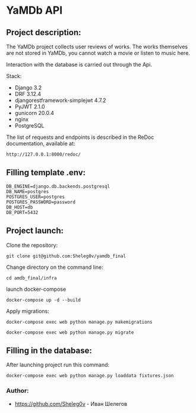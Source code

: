 # YaMDb API

## Project description:

The YaMDb project collects user reviews of works. The works themselves 
are not stored in YaMDb, you cannot watch a movie or listen to music here.

Interaction with the database is carried out through the Api.

Stack:
- Django 3.2
- DRF 3.12.4
- djangorestframework-simplejwt 4.7.2
- PyJWT 2.1.0
- gunicorn 20.0.4
- nginx
- PostgreSQL

The list of requests and endpoints is described in the ReDoc documentation, available at:

```
http://127.0.0.1:8000/redoc/
```

## Filling template .env:

```
DB_ENGINE=django.db.backends.postgresql
DB_NAME=postgres
POSTGRES_USER=postgres
POSTGRES_PASSWORD=password
DB_HOST=db
DB_PORT=5432
```

## Project launch:
Clone the repository:

```
git clone git@github.com:Sheleg0v/yamdb_final
```

Change directory on the command line:

```
cd amdb_final/infra
```

launch docker-compose

```
docker-compose up -d --build
```

Apply migrations:

```
docker-compose exec web python manage.py makemigrations
```
```
docker-compose exec web python manage.py migrate
```

## Filling in the database:
After launching project run this command:

```
docker-compose exec web python manage.py loaddata fixtures.json
```


### Author:
- https://github.com/Sheleg0v - Иван Шелегов
